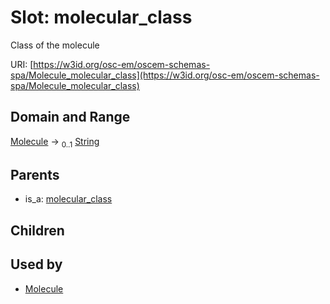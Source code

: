 
# Slot: molecular_class

Class of the molecule

URI: [https://w3id.org/osc-em/oscem-schemas-spa/Molecule_molecular_class](https://w3id.org/osc-em/oscem-schemas-spa/Molecule_molecular_class)


## Domain and Range

[Molecule](Molecule.md) &#8594;  <sub>0..1</sub> [String](types/String.md)

## Parents

 *  is_a: [molecular_class](molecular_class.md)

## Children


## Used by

 * [Molecule](Molecule.md)
